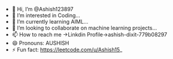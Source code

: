 - 👋 Hi, I’m @Ashish123897
- 👀 I’m interested in Coding...
- 🌱 I’m currently learning AIML...
- 💞️ I’m looking to collaborate on machine learning projects...
- 📫 How to reach me ->Linkdin Profile->ashish-dixit-779b08297
- 😄 Pronouns: AUSHISH
- ⚡ Fun fact: https://leetcode.com/u/Ashish15_
